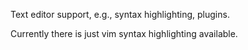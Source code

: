 Text editor support, e.g., syntax highlighting, plugins.

Currently there is just vim syntax highlighting available.

